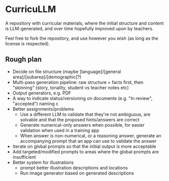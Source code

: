 # CurricuLLM

A repository with curricular materials, where the initial structure and content is LLM-generated, and over time hopefully improved upon by teachers.

Feel free to fork the repository, and use however you wish (as long as the license is respected).

## Rough plan
* Decide on file structure (maybe [language]/[general area]/[subarea]/[demographic]?)
* Multi-pass generation pipeline: raw structure + facts first, then "skinning" (story, tonality, student vs teacher notes etc)
* Output generators, e.g. PDF
* A way to indicate status/versioning on documents (e.g. "In review", "accepted") naming c
* Better assignments/problems
  * Use a different LLM to validate that they're not ambiguous, are solvable and that the proposed hints/answers are correct
  * Generate numerical-only answers when possible, for easier validation when used in a training app
  * When answer is non-numerical, or a reasoning answer, generate an accompanying prompt that an app can use to validate the answer
* Iterate on global prompts so that the initial output is more acceptable
* Add targeted/modified prompts to areas where the global prompts are insufficient
* Better system for illustrations
  * prompt better illustration descriptions and locations
  * Run image generator based on generated descriptions
